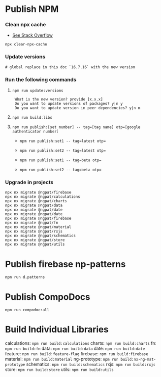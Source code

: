 # Publish NPM


### Clean npx cache

- [See Stack Overflow](https://stackoverflow.com/questions/63510325/how-can-i-clear-the-central-cache-for-npx)

```angular2html
npx clear-npx-cache
```

### Update versions
```
# global replace in this doc `16.7.16` with the new version

```

### Run the following commands

1. `npm run update:versions`

    ```
     What is the new version? provide [x.x.x] 
     Do you want to update versions of packages? y|n y
     Do you want to update version in peer dependencies? y|n n
    ```
2. `npm run build:libs`
3. `npm run publish:[set number] -- tag=[tag name] otp=[google authenticator number]`
    - `npm run publish:set1 -- tag=latest otp=`
    - `npm run publish:set2 -- tag=latest otp=`
   
    - `npm run publish:set1 -- tag=beta otp=`
    - `npm run publish:set2 -- tag=beta otp=`


### Upgrade in projects
```
npx nx migrate @ngpat/firebase 
npx nx migrate @ngpat/calculations 
npx nx migrate @ngpat/charts 
npx nx migrate @ngpat/data
npx nx migrate @ngpat/date
npx nx migrate @ngpat/date 
npx nx migrate @ngpat/firebase 
npx nx migrate @ngpat/fn 
npx nx migrate @ngpat/material 
npx nx migrate @ngpat/rxjs 
npx nx migrate @ngpat/schematics 
npx nx migrate @ngpat/store 
npx nx migrate @ngpat/utils
```

# Publish firebase np-patterns
`npm run d.patterns`

# Publish CompoDocs
`npm run compodoc:all`

# Build Individual Libraries

calculations: `npm run build:calculations`
charts: `npm run build:charts`
fn: `npm run build:fn`
data: `npm run build:data`
date: `npm run build:date`
feature: `npm run build:feature-flag`
firebase: `npm run build:firebase`
material: `npm run build:material`
ng-prototype: `npm run build:nx-ng-mat-prototype`
schematics: `npm run build:schematics`
rxjs: `npm run build:rxjs`
store: `npm run build:store`
utils: `npm run build:utils`
